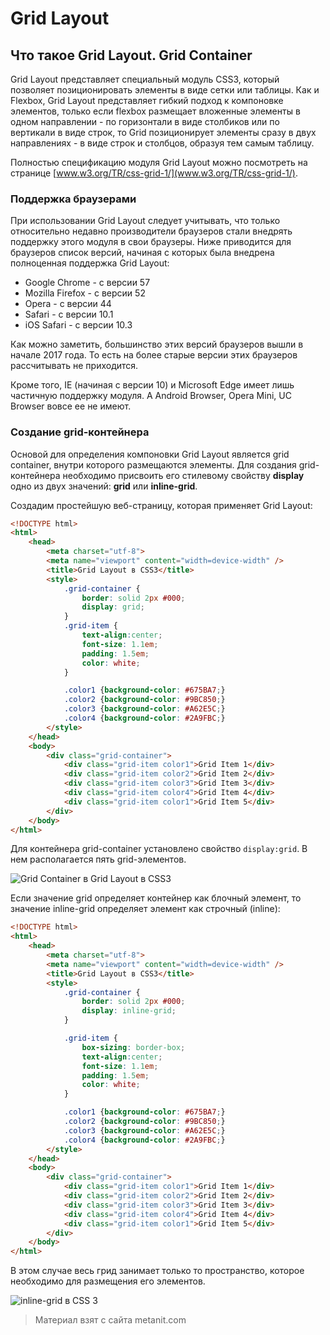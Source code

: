 # Grid Layout

## Что такое Grid Layout. Grid Container

Grid Layout представляет специальный модуль CSS3, который позволяет позиционировать элементы в виде сетки или таблицы. Как и Flexbox, Grid Layout представляет гибкий подход к компоновке элементов, только если flexbox размещает вложенные элементы в одном направлении - по горизонтали в виде столбиков или по вертикали в виде строк, то Grid позиционирует элементы сразу в двух направлениях - в виде строк и столбцов, образуя тем самым таблицу.

Полностью спецификацию модуля Grid Layout можно посмотреть на странице [www.w3.org/TR/css-grid-1/](www.w3.org/TR/css-grid-1/).

### Поддержка браузерами

При использовании Grid Layout следует учитывать, что только относительно недавно производители браузеров стали внедрять поддержку этого модуля в свои браузеры. Ниже приводится для браузеров список версий, начиная с которых была внедрена полноценная поддержка Grid Layout:
- Google Chrome - с версии 57
- Mozilla Firefox - с версии 52
- Opera - с версии 44
- Safari - с версии 10.1
- iOS Safari - с версии 10.3

Как можно заметить, большинство этих версий браузеров вышли в начале 2017 года. То есть на более старые версии этих браузеров рассчитывать не приходится.

Кроме того, IE (начиная с версии 10) и Microsoft Edge имеет лишь частичную поддержку модуля. А Android Browser, Opera Mini, UC Browser вовсе ее не имеют.

### Создание grid-контейнера

Основой для определения компоновки Grid Layout является grid container, внутри которого размещаются элементы. Для создания grid-контейнера необходимо присвоить его стилевому свойству **display** одно из двух значений: **grid** или **inline-grid**.

Создадим простейшую веб-страницу, которая применяет Grid Layout:

```html
<!DOCTYPE html>
<html>
    <head>
        <meta charset="utf-8">
        <meta name="viewport" content="width=device-width" />
        <title>Grid Layout в CSS3</title>
        <style>
            .grid-container {
                border: solid 2px #000;
                display: grid;
            }
            .grid-item {
                text-align:center;
                font-size: 1.1em;
                padding: 1.5em;
                color: white;
            }

            .color1 {background-color: #675BA7;}
            .color2 {background-color: #9BC850;}
            .color3 {background-color: #A62E5C;}
            .color4 {background-color: #2A9FBC;}
        </style>
    </head>
    <body>
        <div class="grid-container">
            <div class="grid-item color1">Grid Item 1</div>
            <div class="grid-item color2">Grid Item 2</div>
            <div class="grid-item color3">Grid Item 3</div>
            <div class="grid-item color4">Grid Item 4</div>
            <div class="grid-item color1">Grid Item 5</div>
        </div>
    </body>
</html>
```

Для контейнера grid-container установлено свойство `display:grid`. В нем располагается пять grid-элементов.

![Grid Container в Grid Layout в CSS3](https://metanit.com/web/html5/pics/grid2.png)

Если значение grid определяет контейнер как блочный элемент, то значение inline-grid определяет элемент как строчный (inline):

```html
<!DOCTYPE html>
<html>
    <head>
        <meta charset="utf-8">
        <meta name="viewport" content="width=device-width" />
        <title>Grid Layout в CSS3</title>
        <style>
            .grid-container {
                border: solid 2px #000;
                display: inline-grid;
            }

            .grid-item {
                box-sizing: border-box;
                text-align:center;
                font-size: 1.1em;
                padding: 1.5em;
                color: white;
            }

            .color1 {background-color: #675BA7;}
            .color2 {background-color: #9BC850;}
            .color3 {background-color: #A62E5C;}
            .color4 {background-color: #2A9FBC;}
        </style>
    </head>
    <body>
        <div class="grid-container">
            <div class="grid-item color1">Grid Item 1</div>
            <div class="grid-item color2">Grid Item 2</div>
            <div class="grid-item color3">Grid Item 3</div>
            <div class="grid-item color4">Grid Item 4</div>
            <div class="grid-item color1">Grid Item 5</div>
        </div>
    </body>
</html>
```

В этом случае весь грид занимает только то пространство, которое необходимо для размещения его элементов.

![inline-grid в CSS 3](https://metanit.com/web/html5/pics/grid3.png)


> Материал взят с сайта metanit.com